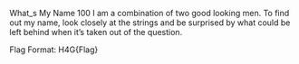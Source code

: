 What_s My Name
100
I am a combination of two good looking men. To find out my name, look closely at the strings and be surprised by what could be left behind when it’s taken out of the question.

Flag Format: H4G{Flag}


